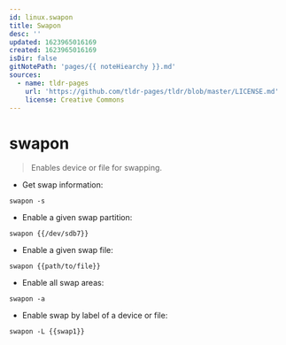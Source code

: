```yaml
---
id: linux.swapon
title: Swapon
desc: ''
updated: 1623965016169
created: 1623965016169
isDir: false
gitNotePath: 'pages/{{ noteHiearchy }}.md'
sources:
  - name: tldr-pages
    url: 'https://github.com/tldr-pages/tldr/blob/master/LICENSE.md'
    license: Creative Commons
---
```

# swapon

> Enables device or file for swapping.

- Get swap information:

`swapon -s`

- Enable a given swap partition:

`swapon {{/dev/sdb7}}`

- Enable a given swap file:

`swapon {{path/to/file}}`

- Enable all swap areas:

`swapon -a`

- Enable swap by label of a device or file:

`swapon -L {{swap1}}`

